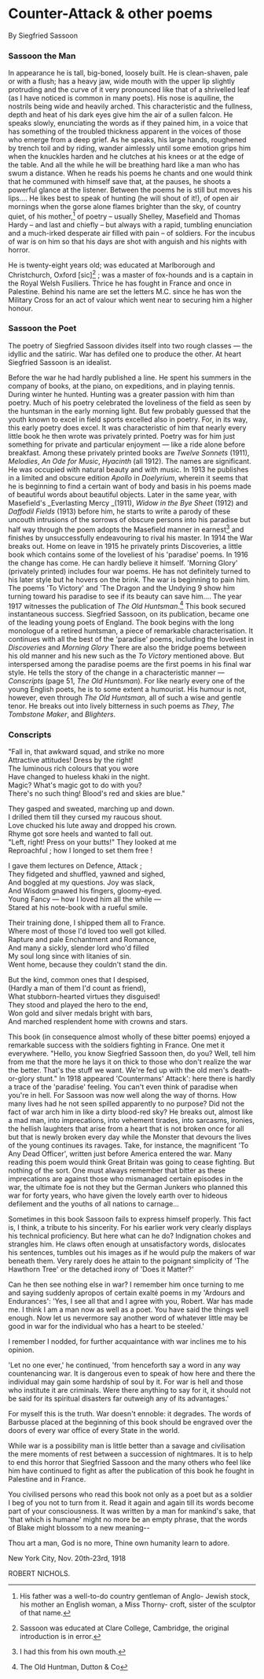 # Counter-Attack & other poems

By Siegfried Sassoon

### Sassoon the Man

In appearance he is tall, big-boned, loosely built. He is clean-shaven, pale or with a flush; has a heavy jaw, wide mouth with the upper lip slightly protruding and the curve of it very pronounced like that of a shrivelled leaf \(as I have noticed is common in many poets\). His nose is aquiline, the nostrils being wide and heavily arched. This characteristic and the fullness, depth and heat of his dark eyes give him the air of a sullen falcon. He speaks slowly, enunciating the words as if they pained him, in a voice that has something of the troubled thickness apparent in the voices of those who emerge from a deep grief. As he speaks, his large hands, roughened by trench toil and by riding, wander aimlessly until some emotion grips him when the knuckles harden and he clutches at his knees or at the edge of the table. And all the while he will be breathing hard like a man who has swum a distance. When he reads his poems he chants and one would think that he communed with himself save that, at the pauses, he shoots a powerful glance at the listener. Between the poems he is still but moves his lips.... He likes best to speak of hunting \(he will shout of it!\), of open air mornings when the gorse alone flames brighter than the sky, of country quiet, of his mother,[^1] of poetry – usually Shelley, Masefield and Thomas Hardy – and last and chiefly – but always with a rapid, tumbling enunciation and a much-irked desperate air filled with pain – of soldiers. For the incubus of war is on him so that his days are shot with anguish and his nights with horror.

He is twenty-eight years old; was educated at Marlborough and Christchurch, Oxford \[sic\][^2] ; was a master of fox-hounds and is a captain in the Royal Welsh Fusiliers. Thrice he has fought in France and once in Palestine. Behind his name are set the letters M.C. since he has won the Military Cross for an act of valour which went near to securing him a higher honour.

### Sassoon the Poet

The poetry of Siegfried Sassoon divides itself into two rough classes — the idyllic and the satiric. War has defiled one to produce the other. At heart Siegfried Sassoon is an idealist.

Before the war he had hardly published a line. He spent his summers in the company of books, at the piano, on expeditions, and in playing tennis. During winter he hunted. Hunting was a greater passion with him than poetry. Much of his poetry celebrated the loveliness of the field as seen by the huntsman in the early morning light. But few probably guessed that the youth known to excel in field sports excelled also in poetry. For, in its way, this early poetry does excel. It was characteristic of him that nearly every little book he then wrote was privately printed. Poetry was for him just something for private and particular enjoyment — like a ride alone before breakfast. Among these privately printed books are _Twelve Sonnets_ \(1911\), _Melodies_, _An Ode for Music_, _Hyacinth_ \(all 1912\). The names are significant. He was occupied with natural beauty and with music. In 1913 he publishes in a limited and obscure edition _Apollo_ in _Doelyrium_, wherein it seems that he is beginning to find a certain want of body and basis in his poems made of beautiful words about beautiful objects. Later in the same year, with Masefield's _Everlasting Mercy _\(1911\), _Widow in the Bye Sheet_ \(1912\) and _Daffodil Fields_ \(1913\) before him, he starts to write a parody of these uncouth intrusions of the sorrows of obscure persons into his paradise but half way through the poem adopts the Masefield manner in earnest[^3] and finishes by unsuccessfully endeavouring to rival his master. In 1914 the War breaks out. Home on leave in 1915 he privately prints Discoveries, a little book which contains some of the loveliest of his 'paradise' poems. In 1916 the change has come. He can hardly believe it himself. 'Morning Glory' \(privately printed\) includes four war poems. He has not definitely turned to his later style but he hovers on the brink. The war is beginning to pain him. The poems 'To Victory' and 'The Dragon and the Undying 9 show him turning toward his paradise to see if its beauty can save him.... The year 1917 witnesses the publication of _The Old Huntsman_.[^4] This book secured instantaneous success. Siegfried Sassoon, on its publication, became one of the leading young poets of England. The book begins with the long monologue of a retired huntsman, a piece of remarkable characterisation. It continues with all the best of the 'paradise' poems, including the loveliest in _Discoveries_ and _Morning Glory_ There are also the bridge poems between his old manner and his new such as the _To Victory_ mentioned above. But interspersed among the paradise poems are the first poems in his final war style. He tells the story of the change in a characteristic manner — _Conscripts_ \(page 51, _The Old Huntsman_\). For like nearly every one of the young English poets, he is to some extent a humourist. His humour is not, however, even through _The Old Huntsman,_ all of such a wise and gentle tenor. He breaks out into lively bitterness in such poems as _They_, _The Tombstone Maker_, and _Blighters_.

### Conscripts

"Fall in, that awkward squad, and strike no more  
Attractive attitudes! Dress by the right!  
The luminous rich colours that you wore  
Have changed to hueless khaki in the night.  
Magic? What's magic got to do with you?  
There's no such thing! Blood's red and skies are blue."

They gasped and sweated, marching up and down.  
I drilled them till they cursed my raucous shout.  
Love chucked his lute away and dropped his crown.  
Rhyme got sore heels and wanted to fall out.  
"Left, right! Press on your butts!" They looked at me  
Reproachful ; how I longed to set them free !

I gave them lectures on Defence, Attack ;  
They fidgeted and shuffled, yawned and sighed,  
And boggled at my questions. Joy was slack,  
And Wisdom gnawed his fingers, gloomy-eyed.  
Young Fancy — how I loved him all the while —  
Stared at his note-book with a rueful smile.

Their training done, I shipped them all to France.  
Where most of those I'd loved too well got killed.  
Rapture and pale Enchantment and Romance,  
And many a sickly, slender lord who'd filled  
My soul long since with litanies of sin.  
Went home, because they couldn't stand the din.

But the kind, common ones that I despised,  
\(Hardly a man of them I'd count as friend\),  
What stubborn-hearted virtues they disguised!  
They stood and played the hero to the end,  
Won gold and silver medals bright with bars,  
And marched resplendent home with crowns and stars.

This book \(in consequence almost wholly of these bitter poems\) enjoyed a remarkable success with the soldiers fighting in France. One met it everywhere. "Hello, you know Siegfried Sassoon then, do you? Well, tell him from me that the more he lays it on thick to those who don't realize the war the better. That's the stuff we want. We're fed up with the old men's death-or-glory stunt." In 1918 appeared 'Countermans' Attack': here there is hardly a trace of the 'paradise' feeling. You can't even think of paradise when you're in hell. For Sassoon was now well along the way of thorns. How many lives had he not seen spilled apparently to no purpose? Did not the fact of war arch him in like a dirty blood-red sky? He breaks out, almost like a mad man, into imprecations, into vehement tirades, into sarcasms, ironies, the hellish laughters that arise from a heart that is not broken once for all but that is newly broken every day while the Monster that devours the lives of the young continues its ravages. Take, for instance, the magnificent 'To Any Dead Officer', written just before America entered the war. Many reading this poem would think Great Britain was going to cease fighting. But nothing of the sort. One must always remember that bitter as these imprecations are against those who mismanaged certain episodes in the war, the ultimate foe is not they but the German Junkers who planned this war for forty years, who have given the lovely earth over to hideous defilement and the youths of all nations to carnage...

Sometimes in this book Sassoon fails to express himself properly. This fact is, I think, a tribute to his sincerity. For his earlier work very clearly displays his technical proficiency. But here what can he do? Indignation chokes and strangles him. He claws often enough at unsatisfactory words, dislocates his sentences, tumbles out his images as if he would pulp the makers of war beneath them. Very rarely does he attain to the poignant simplicity of 'The Hawthorn Tree' or the detached irony of 'Does it Matter?'

Can he then see nothing else in war? I remember him once turning to me and saying suddenly apropos of certain exalté poems in my 'Ardours and Endurances': 'Yes, I see all that and I agree with you, Robert. War has made me. I think I am a man now as well as a poet. You have said the things well enough. Now let us nevermore say another word of whatever little may be good in war for the individual who has a heart to be steeled.'

I remember I nodded, for further acquaintance with war inclines me to his opinion.

'Let no one ever,' he continued, 'from henceforth say a word in any way countenancing war. It is dangerous even to speak of how here and there the individual may gain some hardship of soul by it. For war is hell and those who institute it are criminals. Were there anything to say for it, it should not be said for its spiritual disasters far outweigh any of its advantages.'

For myself this is the truth. War doesn't ennoble: it degrades. The words of Barbusse placed at the beginning of this book should be engraved over the doors of every war office of every State in the world.

While war is a possibility man is little better than a savage and civilisation the mere moments of rest between a succession of nightmares. It is to help to end this horror that Siegfried Sassoon and the many others who feel like him have continued to fight as after the publication of this book he fought in Palestine and in France.

You civilised persons who read this book not only as a poet but as a soldier I beg of you not to turn from it. Read it again and again till its words become part of your consciousness. It was written by a man for mankind's sake, that 'that which is humane' might no more be an empty phrase, that the words of Blake might blossom to a new meaning--

Thou art a man, God is no more, Thine own humanity learn to adore.

New York City, Nov. 20th-23rd, 1918

ROBERT NICHOLS.

[^1]: His father was a well-to-do country gentleman of Anglo- Jewish stock, his mother an English woman, a Miss Thorny- croft, sister of the sculptor of that name. 

[^2]: Sassoon was educated at Clare College, Cambridge, the original introduction is in error.

[^3]: I had this from his own mouth.

[^4]: The Old Huntman, Dutton & Co

